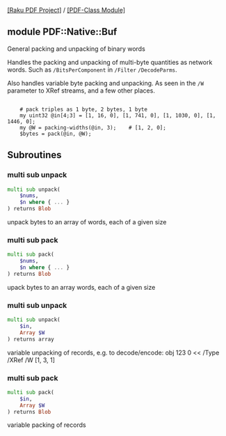 [[Raku PDF Project]](https://pdf-raku.github.io)
 / [[PDF-Class Module]](https://pdf-raku.github.io/PDF-Class-raku)

module PDF::Native::Buf
-----------------------

General packing and unpacking of binary words

Handles the packing and unpacking of multi-byte quantities as network words. Such as `/BitsPerComponent` in `/Filter` `/DecodeParms`.

Also handles variable byte packing and unpacking. As seen in the `/W` parameter to XRef streams, and a few other places.

``` # pack two 4-byte words into an 8 byte buffer use PDF::Native::Buf :pack; my blob32 $words .= new(660510, 2634300); my blob8 $bytes = pack($words, 24);

    # pack triples as 1 byte, 2 bytes, 1 byte
    my uint32 @in[4;3] = [1, 16, 0], [1, 741, 0], [1, 1030, 0], [1, 1446, 0];
    my @W = packing-widths(@in, 3);    # [1, 2, 0];
    $bytes = pack(@in, @W);

```

Subroutines
-----------

### multi sub unpack

```raku
multi sub unpack(
    $nums,
    $n where { ... }
) returns Blob
```

unpack bytes to an array of words, each of a given size

### multi sub pack

```raku
multi sub pack(
    $nums,
    $n where { ... }
) returns Blob
```

upack bytes to an array words, each of a given size

### multi sub unpack

```raku
multi sub unpack(
    $in,
    Array $W
) returns array
```

variable unpacking of records, e.g. to decode/encode: obj 123 0 << /Type /XRef /W [1, 3, 1]

### multi sub pack

```raku
multi sub pack(
    $in,
    Array $W
) returns Blob
```

variable packing of records

